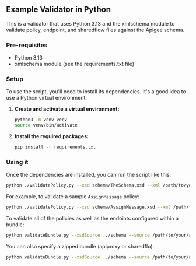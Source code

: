 ## Example Validator in Python

This is a validator that uses Python 3.13 and the xmlschema module
to validate policy, endpoint, and sharedflow files against the Apigee schema.

### Pre-requisites

- Python 3.13
- xmlschema module (see the requirements.txt file)

### Setup

To use the script, you'll need to install its dependencies. It's a good idea to
use a Python virtual environment.

1.  **Create and activate a virtual environment:**

    ```bash
    python3 -m venv venv
    source venv/bin/activate
    ```

2.  **Install the required packages:**

    ```bash
    pip install -r requirements.txt
    ```

### Using it

Once the dependencies are installed, you can run the script like this:

```bash
python ./validatePolicy.py --xsd schema/TheSchema.xsd --xml /path/to/your/policy.xml
```

For example, to validate a sample `AssignMessage` policy:

```bash
python ./validatePolicy.py --xsd schema/AssignMessage.xsd --xml /path/to/your/assign-message-policy.xml
```

To validate all of the policies as well as the endoints configured within a bundle:

```bash
python validateBundle.py --xsdSource ../schema --source /path/to/your/apiproxy
```

You can also specify a zipped bundle (apiproxy or sharedflo):

```bash
python validateBundle.py --xsdSource ../schema --source /path/to/your/apiproxy-or-sharedflow-bundle.zip
```
